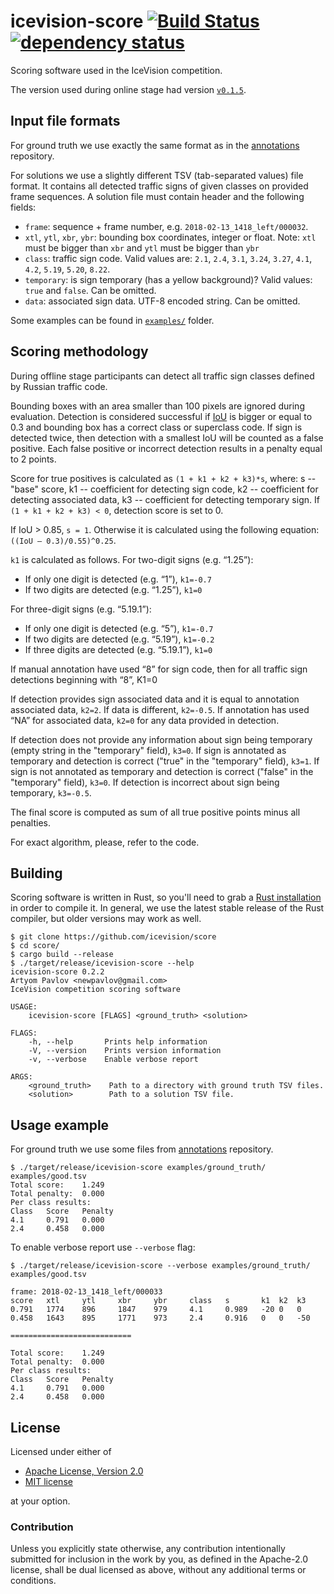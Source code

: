 # icevision-score [![Build Status](https://travis-ci.org/icevision/score.svg?branch=master)](https://travis-ci.org/icevision/score) [![dependency status](https://deps.rs/repo/github/icevision/score/status.svg)](https://deps.rs/repo/github/icevision/score)

Scoring software used in the IceVision competition.

The version used during online stage had version [`v0.1.5`](https://github.com/icevision/score/tree/v0.1.5).

## Input file formats

For ground truth we use exactly the same format as in the [annotations]
repository.

For solutions we use a slightly different TSV (tab-separated values) file format. It contains all detected traffic signs of given classes on provided frame sequences. A solution file must contain header and the following fields:
- `frame`: sequence + frame number, e.g. `2018-02-13_1418_left/000032`.
- `xtl`, `ytl`, `xbr`, `ybr`: bounding box coordinates, integer or float. Note: `xtl` must be bigger than `xbr` and `ytl` must be bigger than `ybr`
- `class`: traffic sign code. Valid values are: `2.1`, `2.4`, `3.1`, `3.24`, `3.27`, `4.1`, `4.2`, `5.19`, `5.20`, `8.22`.
- `temporary`: is sign temporary (has a yellow background)? Valid values: `true` and `false`. Can be omitted.
- `data`: associated sign data. UTF-8 encoded string. Can be omitted.

Some examples can be found in [`examples/`] folder.

[`examples/`]: https://github.com/icevision/score/tree/master/src

## Scoring methodology

During offline stage participants can detect all traffic sign classes defined by Russian traffic code.

Bounding boxes with an area smaller than 100 pixels are ignored during
evaluation. Detection is considered successful if [IoU] is bigger or equal to
0.3 and bounding box has a correct class or superclass code. If sign is
detected twice, then detection with a smallest IoU will be counted as a false
positive. Each false positive or incorrect detection results in a penalty
equal to 2 points.

Score for true positives is calculated as `(1 + k1 + k2 + k3)*s`, where:
s -- "base" score, k1 -- coefficient for detecting sign code,
k2 -- coefficient for detecting associated data, k3 -- coefficient for
detecting temporary sign. If `(1 + k1 + k2 + k3) < 0`, detection score
is set to 0.

If IoU > 0.85, `s = 1`. Otherwise it is calculated using the following
equation: `((IoU – 0.3)/0.55)^0.25`.

`k1` is calculated as follows. For two-digit signs (e.g. “1.25”):
- If only one digit is detected (e.g. “1”), `k1=-0.7`
- If two digits are detected (e.g. “1.25”), `k1=0`

For three-digit signs (e.g. “5.19.1”):
- If only one digit is detected (e.g. “5”), `k1=-0.7`
- If two digits are detected (e.g. “5.19”), `k1=-0.2`
- If three digits are detected (e.g. “5.19.1”), `k1=0`

If manual annotation have used “8” for sign code, then for all traffic sign detections beginning with “8”, K1=0

If detection provides sign associated data and it is equal to annotation
associated data, `k2=2`. If data is different, `k2=-0.5`. If annotation has
used “NA” for associated data, `k2=0` for any data provided in detection.

If detection does not provide any information about sign being temporary
(empty string in the "temporary" field), `k3=0`. If sign is annotated as
temporary and detection is correct ("true" in the "temporary" field), `k3=1`.
If sign is not annotated as temporary and detection is correct ("false" in the
"temporary" field), `k3=0`. If detection is incorrect about sign being
temporary, `k3=-0.5`.

The final score is computed as sum of all true positive points minus all penalties.

For exact algorithm, please, refer to the code.

[IoU]: https://en.wikipedia.org/wiki/Jaccard_index

## Building
Scoring software is written in Rust, so you'll need to grab a
[Rust installation] in order to compile it. In general, we use the latest
stable release of the Rust compiler, but older versions may work as well.

```
$ git clone https://github.com/icevision/score
$ cd score/
$ cargo build --release
$ ./target/release/icevision-score --help
icevision-score 0.2.2
Artyom Pavlov <newpavlov@gmail.com>
IceVision competition scoring software

USAGE:
    icevision-score [FLAGS] <ground_truth> <solution>

FLAGS:
    -h, --help       Prints help information
    -V, --version    Prints version information
    -v, --verbose    Enable verbose report

ARGS:
    <ground_truth>    Path to a directory with ground truth TSV files.
    <solution>        Path to a solution TSV file.
```


[Rust installation]: https://www.rust-lang.org/

## Usage example
For ground truth we use some files from [annotations] repository.
```
$ ./target/release/icevision-score examples/ground_truth/ examples/good.tsv
Total score:    1.249
Total penalty:  0.000
Per class results:
Class   Score   Penalty
4.1     0.791   0.000
2.4     0.458   0.000

```

To enable verbose report use `--verbose` flag:
```
$ ./target/release/icevision-score --verbose examples/ground_truth/ examples/good.tsv

frame: 2018-02-13_1418_left/000033
score   xtl     ytl     xbr     ybr     class   s       k1  k2  k3
0.791   1774    896     1847    979     4.1     0.989   -20 0   0
0.458   1643    895     1771    973     2.4     0.916   0   0   -50

===========================

Total score:    1.249
Total penalty:  0.000
Per class results:
Class   Score   Penalty
4.1     0.791   0.000
2.4     0.458   0.000

```

[annotations]: https://github.com/icevision/annotations/

## License

Licensed under either of

 * [Apache License, Version 2.0](http://www.apache.org/licenses/LICENSE-2.0)
 * [MIT license](http://opensource.org/licenses/MIT)

at your option.

### Contribution

Unless you explicitly state otherwise, any contribution intentionally submitted
for inclusion in the work by you, as defined in the Apache-2.0 license, shall be
dual licensed as above, without any additional terms or conditions.

[2.1]: https://upload.wikimedia.org/wikipedia/commons/thumb/c/c4/2.1_Russian_road_sign.svg/100px-2.1_Russian_road_sign.svg.png
[2.4]: https://upload.wikimedia.org/wikipedia/commons/thumb/d/d1/2.4_Russian_road_sign.svg/100px-2.4_Russian_road_sign.svg.png
[3.1]: https://upload.wikimedia.org/wikipedia/commons/thumb/3/32/3.1_Russian_road_sign.svg/100px-3.1_Russian_road_sign.svg.png
[3.24]: https://upload.wikimedia.org/wikipedia/commons/thumb/d/d9/3.24_Russian_road_sign.svg/100px-3.24_Russian_road_sign.svg.png
[3.27]: https://upload.wikimedia.org/wikipedia/commons/thumb/9/98/3.27_Russian_road_sign.svg/100px-3.27_Russian_road_sign.svg.png
[4.1.1]: https://upload.wikimedia.org/wikipedia/commons/thumb/5/5b/4.1.1_Russian_road_sign.svg/100px-4.1.1_Russian_road_sign.svg.png
[4.1.2]: https://upload.wikimedia.org/wikipedia/commons/thumb/2/23/4.1.2_Russian_road_sign.svg/100px-4.1.2_Russian_road_sign.svg.png
[4.1.3]: https://upload.wikimedia.org/wikipedia/commons/thumb/4/46/4.1.3_Russian_road_sign.svg/100px-4.1.3_Russian_road_sign.svg.png
[4.1.4]: https://upload.wikimedia.org/wikipedia/commons/thumb/b/be/4.1.4_Russian_road_sign.svg/100px-4.1.4_Russian_road_sign.svg.png
[4.1.5]: https://upload.wikimedia.org/wikipedia/commons/thumb/7/73/4.1.5_Russian_road_sign.svg/100px-4.1.5_Russian_road_sign.svg.png
[4.1.6]: https://upload.wikimedia.org/wikipedia/commons/thumb/7/79/4.1.6_Russian_road_sign.svg/100px-4.1.6_Russian_road_sign.svg.png
[4.2.1]: https://upload.wikimedia.org/wikipedia/commons/thumb/c/c4/4.2.1_Russian_road_sign.svg/100px-4.2.1_Russian_road_sign.svg.png
[4.2.2]: https://upload.wikimedia.org/wikipedia/commons/thumb/9/96/4.2.2_Russian_road_sign.svg/100px-4.2.2_Russian_road_sign.svg.png
[4.2.3]: https://upload.wikimedia.org/wikipedia/commons/thumb/7/72/4.2.3_Russian_road_sign.svg/100px-4.2.3_Russian_road_sign.svg.png
[5.19.1]: https://upload.wikimedia.org/wikipedia/commons/thumb/b/b5/5.19.1_Russian_road_sign.svg/100px-5.19.1_Russian_road_sign.svg.png
[5.19.2]: https://upload.wikimedia.org/wikipedia/commons/thumb/0/07/5.19.2_Russian_road_sign.svg/100px-5.19.2_Russian_road_sign.svg.png
[5.20]: https://upload.wikimedia.org/wikipedia/commons/thumb/4/4e/5.20_Russian_road_sign.svg/100px-5.20_Russian_road_sign.svg.png
[8.22.1]: https://upload.wikimedia.org/wikipedia/commons/thumb/a/a5/8.22.1_Russian_road_sign.svg/40px-8.22.1_Russian_road_sign.svg.png
[8.22.2]: https://upload.wikimedia.org/wikipedia/commons/thumb/e/e6/8.22.2_Russian_road_sign.svg/40px-8.22.2_Russian_road_sign.svg.png
[8.22.3]: https://upload.wikimedia.org/wikipedia/commons/thumb/2/2d/8.22.3_Russian_road_sign.svg/40px-8.22.3_Russian_road_sign.svg.png
